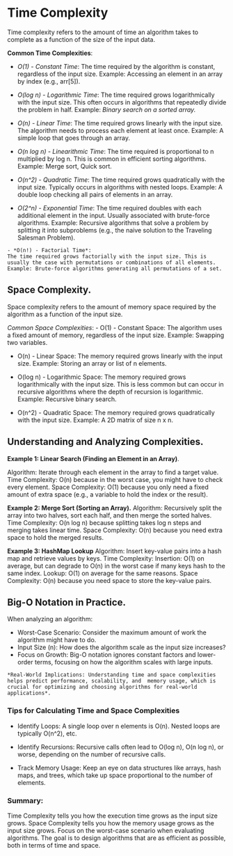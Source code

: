 # Time Complexity
Time complexity refers to the amount of time an algorithm takes to complete as a function of the size of the input data.

**Common Time Complexities**:
   - *O(1) - Constant Time*:
    The time required by the algorithm is constant, regardless of the input size.
    Example: Accessing an element in an array by index (e.g., arr[5]).

   - *O(log n) - Logarithmic Time*:
    The time required grows logarithmically with the input size. This often occurs in algorithms that repeatedly divide the problem in half.
    Example: *Binary search on a sorted array.*

   - *O(n) - Linear Time*:
    The time required grows linearly with the input size. The algorithm needs to process each element at least once.
    Example: A simple loop that goes through an array.

   - *O(n log n) - Linearithmic Time*:
    The time required is proportional to n multiplied by log n. This is common in efficient sorting algorithms.
    Example: Merge sort, Quick sort.

   - *O(n^2) - Quadratic Time*:
    The time required grows quadratically with the input size. Typically occurs in algorithms with nested loops.
    Example: A double loop checking all pairs of elements in an array.

   - *O(2^n) - Exponential Time*:
    The time required doubles with each additional element in the input. Usually associated with brute-force algorithms.
    Example: Recursive algorithms that solve a problem by splitting it into subproblems (e.g., the naive solution to the Traveling Salesman Problem).

    - *O(n!) - Factorial Time*:
    The time required grows factorially with the input size. This is usually the case with permutations or combinations of all elements.
    Example: Brute-force algorithms generating all permutations of a set.
    
##  Space Complexity.

Space complexity refers to the amount of memory space required by the algorithm as a function of the input size.

*Common Space Complexities*:
    - O(1) - Constant Space:
    The algorithm uses a fixed amount of memory, regardless of the input size.
    Example: Swapping two variables.
   -  O(n) - Linear Space:
    The memory required grows linearly with the input size.
    Example: Storing an array or list of n elements.
    
   - O(log n) - Logarithmic Space:
    The memory required grows logarithmically with the input size. This is less common but can occur in recursive algorithms where the depth of recursion is logarithmic.
    Example: Recursive binary search.

   - O(n^2) - Quadratic Space:
    The memory required grows quadratically with the input size.
    Example: A 2D matrix of size n x n.

## Understanding and Analyzing Complexities.

**Example 1: Linear Search (Finding an Element in an Array)**.

Algorithm: Iterate through each element in the array to find a target value.
Time Complexity: O(n) because in the worst case, you might have to check every element.
Space Complexity: O(1) because you only need a fixed amount of extra space (e.g., a variable to hold the index or the result).

**Example 2: Merge Sort (Sorting an Array).**
Algorithm: Recursively split the array into two halves, sort each half, and then merge the sorted halves.
Time Complexity: O(n log n) because splitting takes log n steps and merging takes linear time.
Space Complexity: O(n) because you need extra space to hold the merged results.

**Example 3: HashMap Lookup**
Algorithm: Insert key-value pairs into a hash map and retrieve values by keys.
Time Complexity:
Insertion: O(1) on average, but can degrade to O(n) in the worst case if many keys hash to the same index.
Lookup: O(1) on average for the same reasons.
Space Complexity: O(n) because you need space to store the key-value pairs.

## Big-O Notation in Practice.
When analyzing an algorithm:
   - Worst-Case Scenario: Consider the maximum amount of work the algorithm might have to do.
   -  Input Size (n): How does the algorithm scale as the input size increases?
   - Focus on Growth: Big-O notation ignores constant factors and lower-order terms, focusing on how the algorithm scales with large inputs.

    *Real-World Implications: Understanding time and space complexities helps predict performance, scalability, and  memory usage, which is crucial for optimizing and choosing algorithms for real-world applications*.

### Tips for Calculating Time and Space Complexities

 - Identify Loops: A single loop over n elements is O(n). Nested loops are typically O(n^2), etc.

 - Identify Recursions: Recursive calls often lead to O(log n), O(n log n), or worse, depending on the number of recursive calls.
- Track Memory Usage: Keep an eye on data structures like arrays, hash maps, and trees, which take up space proportional to the number of elements.

### Summary:
Time Complexity tells you how the execution time grows as the input size grows.
Space Complexity tells you how the memory usage grows as the input size grows.
Focus on the worst-case scenario when evaluating algorithms.
The goal is to design algorithms that are as efficient as possible, both in terms of time and space.